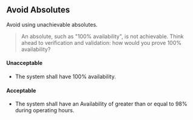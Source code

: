 ## Avoid Absolutes

Avoid using unachievable absolutes.

> An absolute, such as "100% availability", is not achievable. Think ahead to verification and validation: how would you
prove 100% availability?

#### Unacceptable

- The system shall have 100% availability.

#### Acceptable

- The system shall have an Availability of greater than or equal to 98% during operating hours.